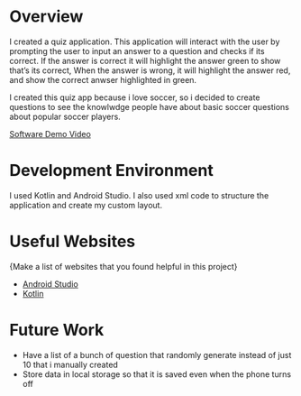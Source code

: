 # Overview


I created a quiz application. This application will interact with the user by prompting the user to input an answer to a question and checks if its correct. If the answer is correct it will highlight the answer green to show that’s its correct, When the answer is wrong, it will highlight
the answer red, and show the correct anwser highlighted in green. 


I created this quiz app because i love soccer, so i decided to create questions to see the knowlwdge people have about basic soccer questions about popular soccer players. 

[Software Demo Video](http://youtube.link.goes.here)

# Development Environment


I used Kotlin and Android Studio. I also used xml code to
structure the application and create my custom layout. 

# Useful Websites

{Make a list of websites that you found helpful in this project}
* [Android Studio](https://developer.android.com/studio)
* [Kotlin](https://kotlinlang.org/docs/home.html)

# Future Work


* Have a list of a bunch of question that randomly generate instead of just 10 that i manually created
* Store data in local storage so that it is saved even when the phone turns off